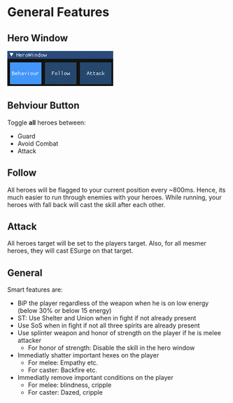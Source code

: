 # General Features

## Hero Window

![alt](../imgs/HeroWindow.png)

## Behviour Button

Toggle **all** heroes between:

- Guard
- Avoid Combat
- Attack

## Follow

All heroes will be flagged to your current position every ~800ms.
Hence, its much easier to run through enemies with your heroes.
While running, your heroes with fall back will cast the skill after each other.

## Attack

All heroes target will be set to the players target.
Also, for all mesmer heroes, they will cast ESurge on that target.

## General

Smart features are:

- BiP the player regardless of the weapon when he is on low energy (below 30% or below 15 energy)
- ST: Use Shelter and Union when in fight if not already present
- Use SoS when in fight if not all three spirits are already present
- Use splinter weapon and honor of strength on the player if he is melee attacker
  - For honor of strength: Disable the skill in the hero window
- Immediatly shatter important hexes on the player
  - For melee: Empathy etc.
  - For caster: Backfire etc.
- Immediatly remove important conditions on the player
  - For melee: blindness, cripple
  - For caster: Dazed, cripple

